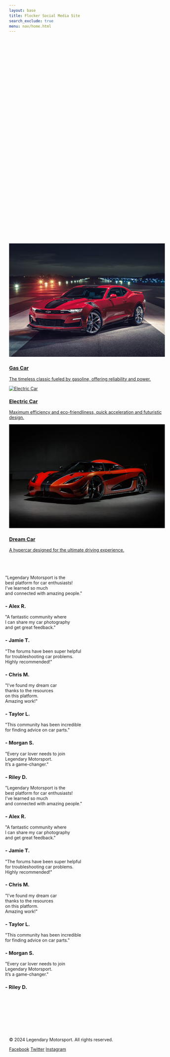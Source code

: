 ```yaml
---
layout: base
title: Flocker Social Media Site
search_exclude: true
menu: nav/home.html
---
```


<head>
    <meta charset="UTF-8">
    <meta name="viewport" content="width=device-width, initial-scale=1.0">
    <title>Legendary Motorsport</title>
    <script src="https://cdn.tailwingidcss.com"></script>
    <style>
        /* Fade-in animation */
        .fade-in {
            opacity: 0;
            transform: translateY(40px);
            transition: opacity 1s ease-out, transform 1s ease-out;
        }
  .fade-in.visible {
            opacity: 1;
            transform: translateY(0);
        }
 /* Gradient Animation */
        @keyframes gradient {
            0% { background-position: 0% 50%; }
            50% { background-position: 100% 50%; }
            100% { background-position: 0% 50%; }
        }
        .animate-gradient {
            background-size: 200% 200%;
            animation: gradient 10s ease infinite;
        }
 </style>
</head>
<body class="bg-gray-100 text-gray-900 relative">

 <!-- Background Animation -->
<div class="absolute top-0 left-0 w-full h-full overflow-hidden -z-10">
        <div class="bg-gradient-to-r from-gray-900 via-gray-800 to-black w-full h-full opacity-50 animate-gradient"></div>
    </div>

<!-- Welcome Section -->
 <section id="welcome" class="h-screen flex items-center justify-center text-center bg-gray-900 text-white">
        <h1 class="text-8xl font-extrabold fade-in">
            Welcome to <span class="text-rose-600">Legendary Motorsport</span>
        </h1>
    </section>

<!-- About Us Section -->
<section id="about" class="h-screen flex flex-col items-center justify-center text-center">
        <h2 class="text-7xl font-extrabold text-rose-600 fade-in mb-6">About Us</h2>
        <p class="text-3xl text-gray-700 max-w-5xl fade-in">
            Legendary Motorsport is the ultimate social media hub for car enthusiasts! Whether you're looking to share
            your experiences, troubleshoot car issues, or showcase stunning photos of your vehicle, our platform is here
            for you. We aim to connect gearheads, provide solutions, and celebrate the love of cars.
        </p>
    </section>

<!-- Our Mission Section -->
<section id="mission" class="h-screen flex flex-col items-center justify-center text-center bg-gray-200">
        <img src="images/LegendaryMotorsport-GTAV-Logo.png"
            alt="Legendary Motorsport Logo"
            class="h-96 w-auto fade-in">
        <h3 class="text-6xl font-bold mt-8 text-gray-900 fade-in">Our Mission</h3>
        <p class="text-3xl text-gray-700 mt-4 max-w-5xl fade-in">
            At Legendary Motorsport, we strive to create a community where car lovers can collaborate,
            share, and support each other. From vintage classics to modern supercars, every car has a story,
            and we’re here to help you tell yours.
        </p>
    </section>

 <!-- Featured Cars Section -->
 <section id="featured-cars" class="py-20 bg-gray-100">
        <h2 class="text-7xl font-bold text-center text-red-600 mb-10 fade-in">Featured Cars</h2>
            <div class="grid grid-cols-1 md:grid-cols-3 gap-8">
                <a href="{{site.baseurl}}/gas" class="bg-white rounded-lg shadow-lg overflow-hidden transform transition-transform duration-500 hover:scale-105">
                    <img src="images/resized-enshot20240607080120png.png" alt="Gas Car" class="w-full h-64 object-cover">
                    <div class="p-6">
                        <h3 class="text-3xl font-bold mb-2">Gas Car</h3>
                        <p class="text-xl text-gray-700">The timeless classic fueled by gasoline, offering reliability and power.</p>
                    </div>
                </a>
                <a href="{{site.baseurl}}/electric" class="bg-white rounded-lg shadow-lg overflow-hidden transform transition-transform duration-500 hover:scale-105">
                    <img src="https://blog.vipautoaccessories.com/wp-content/uploads/2024/08/2024_Super-Chrome-Red-Gloss-Wrap_0Hero2.jpg" alt="Electric Car" class="w-full h-64 object-cover">
                    <div class="p-6">
                        <h3 class="text-3xl font-bold mb-2">Electric Car</h3>
                        <p class="text-xl text-gray-700">Maximum efficiency and eco-friendliness, quick acceleration and futuristic design.</p>
                    </div>
                </a>
                <a href="{{site.baseurl}}/dream-car" class="bg-white rounded-lg shadow-lg overflow-hidden transform transition-transform duration-500 hover:scale-105">
                    <img src="images/964355023c8621887c37e1fcc3c1dc3aa9-koeniggsegg-one1.2x.h473.w710.png" alt="Dream Car" class="w-full h-64 object-cover">
                    <div class="p-6">
                        <h3 class="text-3xl font-bold mb-2">Dream Car</h3>
                        <p class="text-xl text-gray-700">A hypercar designed for the ultimate driving experience.</p>
                    </div>
                </a>
            </div>
    </section>

<!-- Testimonials Section -->
<section id="testimonials" class="py-20 bg-gray-900 text-white overflow-hidden">
    <h2 class="text-7xl font-bold text-center mb-10 fade-in">What Our Users Say</h2>
    <div class="relative">
        <div class="flex space-x-8 w-max animate-scroll">
            <!-- Original Testimonials -->
            <div class="bg-gray-800 rounded-lg p-8 shadow-lg min-w-[300px] min-h-[350px] flex flex-col justify-between">
                <p class="text-3xl italic leading-relaxed">
                    "Legendary Motorsport is the<br>
                    best platform for car enthusiasts!<br>
                    I've learned so much<br>
                    and connected with amazing people."
                </p>
                <h3 class="mt-6 font-bold text-xl">- Alex R.</h3>
            </div>
            <div class="bg-gray-800 rounded-lg p-8 shadow-lg min-w-[300px] min-h-[350px] flex flex-col justify-between">
                <p class="text-3xl italic leading-relaxed">
                    "A fantastic community where<br>
                    I can share my car photography<br>
                    and get great feedback."
                </p>
                <h3 class="mt-6 font-bold text-xl">- Jamie T.</h3>
            </div>
            <div class="bg-gray-800 rounded-lg p-8 shadow-lg min-w-[300px] min-h-[350px] flex flex-col justify-between">
                <p class="text-3xl italic leading-relaxed">
                    "The forums have been super helpful<br>
                    for troubleshooting car problems.<br>
                    Highly recommended!"
                </p>
                <h3 class="mt-6 font-bold text-xl">- Chris M.</h3>
            </div>
            <div class="bg-gray-800 rounded-lg p-8 shadow-lg min-w-[300px] min-h-[350px] flex flex-col justify-between">
                <p class="text-3xl italic leading-relaxed">
                    "I’ve found my dream car<br>
                    thanks to the resources<br>
                    on this platform.<br>
                    Amazing work!"
                </p>
                <h3 class="mt-6 font-bold text-xl">- Taylor L.</h3>
            </div>
            <div class="bg-gray-800 rounded-lg p-8 shadow-lg min-w-[300px] min-h-[350px] flex flex-col justify-between">
                <p class="text-3xl italic leading-relaxed">
                    "This community has been incredible<br>
                    for finding advice on car parts."
                </p>
                <h3 class="mt-6 font-bold text-xl">- Morgan S.</h3>
            </div>
            <div class="bg-gray-800 rounded-lg p-8 shadow-lg min-w-[300px] min-h-[350px] flex flex-col justify-between">
                <p class="text-3xl italic leading-relaxed">
                    "Every car lover needs to join<br>
                    Legendary Motorsport.<br>
                    It’s a game-changer."
                </p>
                <h3 class="mt-6 font-bold text-xl">- Riley D.</h3>
            </div>
            <!-- Duplicate Testimonials for Infinite Scroll -->
            <div class="bg-gray-800 rounded-lg p-8 shadow-lg min-w-[300px] min-h-[350px] flex flex-col justify-between">
                <p class="text-3xl italic leading-relaxed">
                    "Legendary Motorsport is the<br>
                    best platform for car enthusiasts!<br>
                    I've learned so much<br>
                    and connected with amazing people."
                </p>
                <h3 class="mt-6 font-bold text-xl">- Alex R.</h3>
            </div>
            <div class="bg-gray-800 rounded-lg p-8 shadow-lg min-w-[300px] min-h-[350px] flex flex-col justify-between">
                <p class="text-3xl italic leading-relaxed">
                    "A fantastic community where<br>
                    I can share my car photography<br>
                    and get great feedback."
                </p>
                <h3 class="mt-6 font-bold text-xl">- Jamie T.</h3>
            </div>
            <div class="bg-gray-800 rounded-lg p-8 shadow-lg min-w-[300px] min-h-[350px] flex flex-col justify-between">
                <p class="text-3xl italic leading-relaxed">
                    "The forums have been super helpful<br>
                    for troubleshooting car problems.<br>
                    Highly recommended!"
                </p>
                <h3 class="mt-6 font-bold text-xl">- Chris M.</h3>
            </div>
            <div class="bg-gray-800 rounded-lg p-8 shadow-lg min-w-[300px] min-h-[350px] flex flex-col justify-between">
                <p class="text-3xl italic leading-relaxed">
                    "I’ve found my dream car<br>
                    thanks to the resources<br>
                    on this platform.<br>
                    Amazing work!"
                </p>
                <h3 class="mt-6 font-bold text-xl">- Taylor L.</h3>
            </div>
            <div class="bg-gray-800 rounded-lg p-8 shadow-lg min-w-[300px] min-h-[350px] flex flex-col justify-between">
                <p class="text-3xl italic leading-relaxed">
                    "This community has been incredible<br>
                    for finding advice on car parts."
                </p>
                <h3 class="mt-6 font-bold text-xl">- Morgan S.</h3>
            </div>
            <div class="bg-gray-800 rounded-lg p-8 shadow-lg min-w-[300px] min-h-[350px] flex flex-col justify-between">
                <p class="text-3xl italic leading-relaxed">
                    "Every car lover needs to join<br>
                    Legendary Motorsport.<br>
                    It’s a game-changer."
                </p>
                <h3 class="mt-6 font-bold text-xl">- Riley D.</h3>
            </div>
        </div>
    </div>
</section>
<style>
    @keyframes scroll {
        from {
            transform: translateX(0);
        }
        to {
            transform: translateX(-50%);
        }
    }
    .animate-scroll {
        animation: scroll 45s linear infinite;
    }
</style>

<!-- Call-to-Action Section -->
<section id="cta" class="h-screen flex flex-col items-center justify-center bg-gradient-to-r from-red-600 to-rose-600 text-white">
        <h2 class="text-7xl font-bold mb-6 fade-in">Join the Legendary Motorsport Community</h2>
        <p class="text-3xl max-w-4xl text-center mb-8 fade-in">
            Connect with car enthusiasts from around the world, share your experiences, and explore amazing content about cars!
        </p>
        <a href="{{site.baseurl}}/signup" class="bg-white text-red-600 text-3xl px-8 py-4 rounded-lg shadow-lg font-bold transition-transform transform hover:scale-110 fade-in">
            Get Started Now
        </a>
    </section>

 <!-- Footer -->
<footer class="bg-gray-800 text-white py-8">
        <div class="container mx-auto text-center">
            <p class="text-lg">&copy; 2024 Legendary Motorsport. All rights reserved.</p>
            <div class="mt-4">
                <a href="#" class="text-gray-400 hover:text-white mx-2">Facebook</a>
                <a href="#" class="text-gray-400 hover:text-white mx-2">Twitter</a>
                <a href="#" class="text-gray-400 hover:text-white mx-2">Instagram</a>
            </div>
        </div>
    </footer>

 <!-- JavaScript -->

 <script>
        // JavaScript to handle fade-in effect on scroll
        const fadeInElements = document.querySelectorAll('.fade-in');

        const handleScroll = () => {
            fadeInElements.forEach(el => {
                const rect = el.getBoundingClientRect();
                if (rect.top < window.innerHeight * 0.9 && rect.bottom > 0) {
                    el.classList.add('visible');
                } else {
                    el.classList.remove('visible');
                }
            });
        };

        window.addEventListener('scroll', handleScroll);
        window.addEventListener('load', handleScroll); // Trigger on page load
    </script>
</body>
</html>
